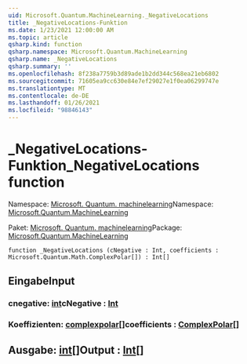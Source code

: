 ```yaml
---
uid: Microsoft.Quantum.MachineLearning._NegativeLocations
title: _NegativeLocations-Funktion
ms.date: 1/23/2021 12:00:00 AM
ms.topic: article
qsharp.kind: function
qsharp.namespace: Microsoft.Quantum.MachineLearning
qsharp.name: _NegativeLocations
qsharp.summary: ''
ms.openlocfilehash: 8f238a7759b3d89ade1b2dd344c568ea21eb6802
ms.sourcegitcommit: 71605ea9cc630e84e7ef29027e1f0ea06299747e
ms.translationtype: MT
ms.contentlocale: de-DE
ms.lasthandoff: 01/26/2021
ms.locfileid: "98846143"
---
```

# <a name="_negativelocations-function"></a><span data-ttu-id="16cc2-102">_NegativeLocations-Funktion</span><span class="sxs-lookup"><span data-stu-id="16cc2-102">_NegativeLocations function</span></span>

<span data-ttu-id="16cc2-103">Namespace: [Microsoft. Quantum. machinelearning](xref:Microsoft.Quantum.MachineLearning)</span><span class="sxs-lookup"><span data-stu-id="16cc2-103">Namespace: [Microsoft.Quantum.MachineLearning](xref:Microsoft.Quantum.MachineLearning)</span></span>

<span data-ttu-id="16cc2-104">Paket: [Microsoft. Quantum. machinelearning](https://nuget.org/packages/Microsoft.Quantum.MachineLearning)</span><span class="sxs-lookup"><span data-stu-id="16cc2-104">Package: [Microsoft.Quantum.MachineLearning](https://nuget.org/packages/Microsoft.Quantum.MachineLearning)</span></span>




```qsharp
function _NegativeLocations (cNegative : Int, coefficients : Microsoft.Quantum.Math.ComplexPolar[]) : Int[]
```


## <a name="input"></a><span data-ttu-id="16cc2-105">Eingabe</span><span class="sxs-lookup"><span data-stu-id="16cc2-105">Input</span></span>

### <a name="cnegative--int"></a><span data-ttu-id="16cc2-106">cnegative: [int](xref:microsoft.quantum.lang-ref.int)</span><span class="sxs-lookup"><span data-stu-id="16cc2-106">cNegative : [Int](xref:microsoft.quantum.lang-ref.int)</span></span>




### <a name="coefficients--complexpolar"></a><span data-ttu-id="16cc2-107">Koeffizienten: [complexpolar](xref:Microsoft.Quantum.Math.ComplexPolar)[]</span><span class="sxs-lookup"><span data-stu-id="16cc2-107">coefficients : [ComplexPolar](xref:Microsoft.Quantum.Math.ComplexPolar)[]</span></span>





## <a name="output--int"></a><span data-ttu-id="16cc2-108">Ausgabe: [int](xref:microsoft.quantum.lang-ref.int)[]</span><span class="sxs-lookup"><span data-stu-id="16cc2-108">Output : [Int](xref:microsoft.quantum.lang-ref.int)[]</span></span>

